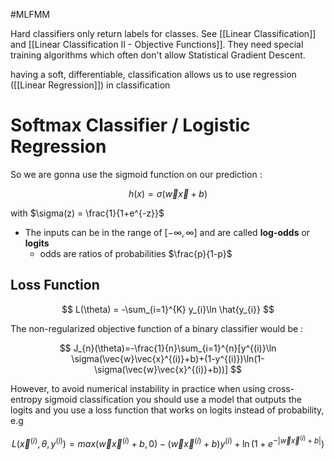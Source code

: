 #MLFMM 

Hard classifiers only return labels for classes. See [[Linear Classification]] and [[Linear Classification II - Objective Functions]]. They need special training algorithms which often don't allow Statistical Gradient Descent. 

having a soft, differentiable, classification allows us to use regression ([[Linear Regression]]) in classification
# Softmax Classifier / Logistic Regression

So we are gonna use the sigmoid function on our prediction : 

$$
h(x) = \sigma(\vec{w}\vec{x}+b)
$$

with $\sigma(z) = \frac{1}{1+e^{-z}}$

- The inputs can be in the range of $[-\infty,\infty]$ and are called **log-odds** or **logits**
	- odds are ratios of probabilities $\frac{p}{1-p}$


## Loss Function 

$$
L(\theta) = -\sum_{i=1}^{K} y_{i}\ln \hat{y_{i}}
$$

The non-regularized objective function of a binary classifier would be : 

$$
J_{n}(\theta)=-\frac{1}{n}\sum_{i=1}^{n}[y^{(i)}\ln \sigma(\vec{w}\vec{x}^{(i)}+b)+(1-y^{(i)})\ln(1-\sigma(\vec{w}\vec{x}^{(i)}+b))]
$$

However, to avoid numerical instability in practice when using cross-entropy sigmoid classification you should use a model that outputs the logits and you use a loss function that works on logits instead of probability, e.g

$$
L(\vec{x}^{(i)},\theta,y^{(i)}) = max(\vec{w}\vec{x}^{(i)}+b,0)-(\vec{w}\vec{x}^{(i)}+b)y^{(i)}+\ln(1+e^{-\lvert \vec{w}\vec{x}^{(i)}+b \rvert })
$$

